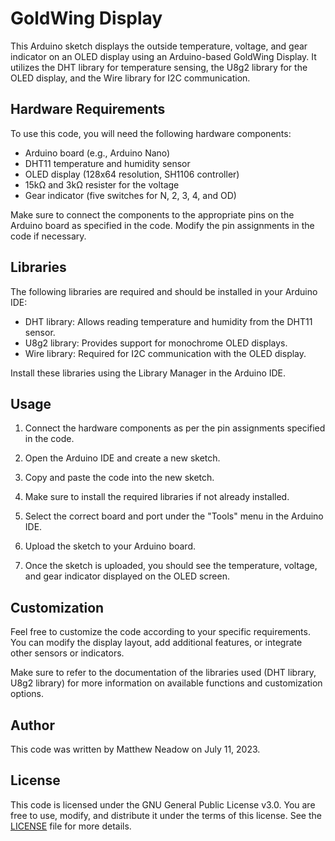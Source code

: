 # GoldWing Display

This Arduino sketch displays the outside temperature, voltage, and gear indicator on an OLED display using an Arduino-based GoldWing Display. It utilizes the DHT library for temperature sensing, the U8g2 library for the OLED display, and the Wire library for I2C communication.

## Hardware Requirements

To use this code, you will need the following hardware components:

- Arduino board (e.g., Arduino Nano)
- DHT11 temperature and humidity sensor
- OLED display (128x64 resolution, SH1106 controller)
- 15kΩ and 3kΩ resister for the voltage
- Gear indicator (five switches for N, 2, 3, 4, and OD)

Make sure to connect the components to the appropriate pins on the Arduino board as specified in the code. Modify the pin assignments in the code if necessary.

## Libraries

The following libraries are required and should be installed in your Arduino IDE:

- DHT library: Allows reading temperature and humidity from the DHT11 sensor.
- U8g2 library: Provides support for monochrome OLED displays.
- Wire library: Required for I2C communication with the OLED display.

Install these libraries using the Library Manager in the Arduino IDE.

## Usage

1. Connect the hardware components as per the pin assignments specified in the code.

2. Open the Arduino IDE and create a new sketch.

3. Copy and paste the code into the new sketch.

4. Make sure to install the required libraries if not already installed.

5. Select the correct board and port under the "Tools" menu in the Arduino IDE.

6. Upload the sketch to your Arduino board.

7. Once the sketch is uploaded, you should see the temperature, voltage, and gear indicator displayed on the OLED screen.

## Customization

Feel free to customize the code according to your specific requirements. You can modify the display layout, add additional features, or integrate other sensors or indicators.

Make sure to refer to the documentation of the libraries used (DHT library, U8g2 library) for more information on available functions and customization options.

## Author

This code was written by Matthew Neadow on July 11, 2023.

## License

This code is licensed under the GNU General Public License v3.0. You are free to use, modify, and distribute it under the terms of this license. See the [LICENSE](LICENSE) file for more details.
